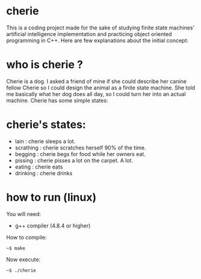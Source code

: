 ﻿# cherie

This is a coding project made for the sake of studying finite state machines' artificial intelligence implementation and practicing object oriented programming in C++. Here are few explanations about the initial concept:

# who is cherie ?

Cherie is a dog. I asked a friend of mine if she could describe her canine fellow Cherie so I could design the animal as a finite state machine. She told me basically what her dog does all day, so I could turn her into an actual machine. Cherie has some simple states:

# cherie's states:

* lain : cherie sleeps a lot.
* scrathing : cherie scratches herself 90% of the time.
* begging : cherie begs for food while her owners eat.
* pissing : cherie pisses a lot on the carpet. A lot.
* eating : cherie eats
* drinking : cherie drinks

# how to run (linux)

You will need:
* g++ compiler (4.8.4 or higher)

How to compile:

	~$ make

Now execute:

	~$ ./cherie

